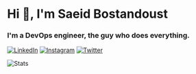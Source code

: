 # Hi 👋, I'm Saeid Bostandoust

### I'm a DevOps engineer, the guy who does everything.

[![LinkedIn](https://img.shields.io/badge/linkedin-%230077B5.svg?style=for-the-badge&logo=linkedin&logoColor=white)](https://www.linkedin.com/in/ssbostan)
[![Instagram](https://img.shields.io/badge/instagram-%23E4405F.svg?style=for-the-badge&logo=Instagram&logoColor=white)](https://www.instagram.com/b9t.ir)
[![Twitter](https://img.shields.io/badge/twitter-%231DA1F2.svg?style=for-the-badge&logo=Twitter&logoColor=white)](https://twitter.com/b9t_ir)

![Stats](https://github-readme-stats.vercel.app/api?username=ssbostan&include_all_commits=true&theme=merko)
